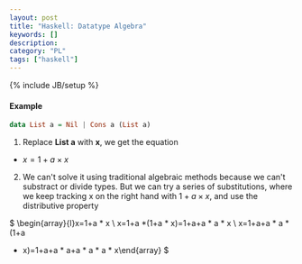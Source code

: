 ```yaml
--- 
layout: post 
title: "Haskell: Datatype Algebra" 
keywords: [] 
description: 
category: "PL"
tags: ["haskell"] 
--- 
```

{% include JB/setup %}

#### Example

```haskell
data List a = Nil | Cons a (List a)
```

1. Replace $\textbf{List a}$  with $\textbf{x}$, we get the equation
- $x = 1 + a \times x$

2. We can't solve it using traditional algebraic methods because we can't
   substract or divide types. But we can try a series of substitutions, where we
   keep tracking x on the right hand with $1 + a \times x$, and use the
   distributive property

$
\begin{array}{l}x=1+a * x \\ x=1+a *(1+a * x)=1+a+a * a * x \\ x=1+a+a * a *(1+a
* x)=1+a+a * a+a * a * a * x\end{array}
$




